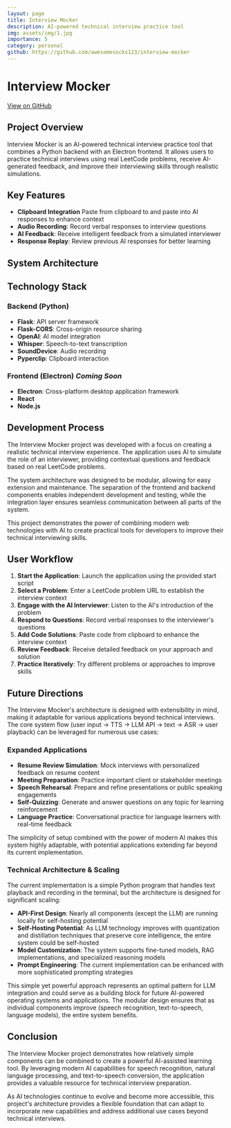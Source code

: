 ```yaml
---
layout: page
title: Interview Mocker
description: AI-powered technical interview practice tool
img: assets/img/1.jpg
importance: 5
category: personal
github: https://github.com/awesomesocks123/interview-mocker
---
```


# Interview Mocker

[View on GitHub](https://github.com/awesomesocks123/testmocks)

## Project Overview

Interview Mocker is an AI-powered technical interview practice tool that combines a Python backend with an Electron frontend. It allows users to practice technical interviews using real LeetCode problems, receive AI-generated feedback, and improve their interviewing skills through realistic simulations.

## Key Features

- **Clipboard Integration** Paste from clipboard to and paste into AI responses to enhance context
- **Audio Recording**: Record verbal responses to interview questions
- **AI Feedback**: Receive intelligent feedback from a simulated interviewer
- **Response Replay**: Review previous AI responses for better learning

## System Architecture



## Technology Stack

### Backend (Python)
- **Flask**: API server framework
- **Flask-CORS**: Cross-origin resource sharing
- **OpenAI**: AI model integration
- **Whisper**: Speech-to-text transcription
- **SoundDevice**: Audio recording
- **Pyperclip**: Clipboard interaction

### Frontend (Electron) *Coming Soon*
- **Electron**: Cross-platform desktop application framework
- **React**
- **Node.js**

## Development Process

The Interview Mocker project was developed with a focus on creating a realistic technical interview experience. The application uses AI to simulate the role of an interviewer, providing contextual questions and feedback based on real LeetCode problems.

The system architecture was designed to be modular, allowing for easy extension and maintenance. The separation of the frontend and backend components enables independent development and testing, while the integration layer ensures seamless communication between all parts of the system.

This project demonstrates the power of combining modern web technologies with AI to create practical tools for developers to improve their technical interviewing skills.

## User Workflow

1. **Start the Application**: Launch the application using the provided start script
2. **Select a Problem**: Enter a LeetCode problem URL to establish the interview context
3. **Engage with the AI Interviewer**: Listen to the AI's introduction of the problem
4. **Respond to Questions**: Record verbal responses to the interviewer's questions
5. **Add Code Solutions**: Paste code from clipboard to enhance the interview context
6. **Review Feedback**: Receive detailed feedback on your approach and solution
7. **Practice Iteratively**: Try different problems or approaches to improve skills

## Future Directions

The Interview Mocker's architecture is designed with extensibility in mind, making it adaptable for various applications beyond technical interviews. The core system flow (user input → TTS → LLM API → text → ASR → user playback) can be leveraged for numerous use cases:

### Expanded Applications

- **Resume Review Simulation**: Mock interviews with personalized feedback on resume content
- **Meeting Preparation**: Practice important client or stakeholder meetings
- **Speech Rehearsal**: Prepare and refine presentations or public speaking engagements
- **Self-Quizzing**: Generate and answer questions on any topic for learning reinforcement
- **Language Practice**: Conversational practice for language learners with real-time feedback

The simplicity of setup combined with the power of modern AI makes this system highly adaptable, with potential applications extending far beyond its current implementation.

### Technical Architecture & Scaling

The current implementation is a simple Python program that handles text playback and recording in the terminal, but the architecture is designed for significant scaling:

- **API-First Design**: Nearly all components (except the LLM) are running locally for self-hosting potential
- **Self-Hosting Potential**: As LLM technology improves with quantization and distillation techniques that preserve core intelligence, the entire system could be self-hosted
- **Model Customization**: The system supports fine-tuned models, RAG implementations, and specialized reasoning models
- **Prompt Engineering**: The current implementation can be enhanced with more sophisticated prompting strategies

This simple yet powerful approach represents an optimal pattern for LLM integration and could serve as a building block for future AI-powered operating systems and applications. The modular design ensures that as individual components improve (speech recognition, text-to-speech, language models), the entire system benefits.

## Conclusion

The Interview Mocker project demonstrates how relatively simple components can be combined to create a powerful AI-assisted learning tool. By leveraging modern AI capabilities for speech recognition, natural language processing, and text-to-speech conversion, the application provides a valuable resource for technical interview preparation.

As AI technologies continue to evolve and become more accessible, this project's architecture provides a flexible foundation that can adapt to incorporate new capabilities and address additional use cases beyond technical interviews.
